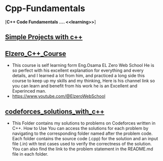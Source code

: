 # Cpp-Fundamentals
[**C++ Code Fundamentals .... &lt;&lt;learning>>**]
## [**Simple Projects with c++**](./Simple_Projects_with_c++)

## [**Elzero_C++_Course**](./Elzero_C++_Course)

* This course is self learning form Eng.Osama EL Zero Web School He is so perfect with his excellent explanation for everything and every details, and I learned a lot from him, and practiced a long side this course to keep up my skills and my thinking, Here is his channel link so you can learn and benefit from his work he is an Excellent and Experinced man. 
* https://www.youtube.com/@ElzeroWebSchool


## [**codeforces_solutions_with_c++**](./codeforces_solutions_with_c++)

* This Folder contains my solutions to problems on Codeforces written in C++. How to Use You can access the solutions for each problem by navigating to the corresponding folder named after the problem code. Each folder contains the source code (.cpp) for the solution and an input file (.in) with test cases used to verify the correctness of the solution. You can also find the link to the problem statement in the README.md file in each folder.
